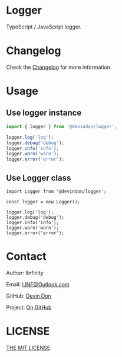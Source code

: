 # Logger

TypeScript / JavaScript logger.

# Changelog

Check the [Changelog](CHANGELOG.md) for more information.

# Usage

## Use logger instance

```typescript
import { logger } from '@devindon/logger';

logger.log('log');
logger.debug('debug');
logger.info('info');
logger.warn('warn');
logger.error('error');
```

## Use Logger class

```
import Logger from '@devindon/logger';

const logger = new Logger();

logger.log('log');
logger.debug('debug');
logger.info('info');
logger.warn('warn');
logger.error('error');
```

# Contact

Author: IInfinity

Email: [I.INF@Outlook.com](mailto:I.INF@Outlook.com)

GitHub: [Devin Don](https://github.com/DevinDon)

Project: [On GitHub](https://github.com/DevinDon/logger)

# LICENSE

[THE MIT LICENSE](LICENSE)
